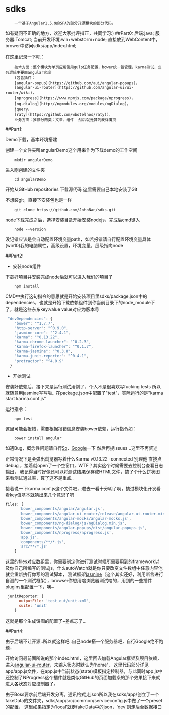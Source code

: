 # sdks

		一个基于Angular1.5.9的SPA的部分开源模块的部分代码。

如有疑问不正确的地方，欢迎大家批评指正，共同学习:)
##Part0:
		后端:java;
		服务器:Tomcat;
		当前开发环境:win+webstorm+node;
		直接放到WebContent中，brower中访问sdks/app/index.html;

在这里记录一下吧：

		技术方面：整个模块为单页应用使用gulp任务配置，bower统一包管理，karma测试，业务逻辑主要由angular实现
		(包含插件：
		[angular-popup](https://github.com/aui/angular-popups)，
		[angular-ui-router](https://github.com/angular-ui/ui-router/wiki)，
		[nprogress](https://www.npmjs.com/package/nprogress)，
		[ng-dialog](http://ngmodules.org/modules/ngDialog)，
		jquery，
		[raty](https://github.com/wbotelhos/raty))，
		业务方面：推荐分两类：文章、组件  然后就是其列表详情页

##Part1:

Demo下载，基本环境搭建

创建一个文件夹叫angularDemo这个用来作为下载demo的工作空间

		mkdir angularDemo

进入刚创建的文件夹

		cd angularDemo

开始从GitHub repositories 下载源代码 这里需要自己本地安装了Git

不想装git，直接下安装包也是一样

		git clone https://github.com/JohnNan/sdks.git

[node](https://nodejs.org/en/)下载完成之后，选择安装目录开始安装nodejs，完成后cmd键入

		node --version

没记错应该是会自动配置环境变量path，如若报错请自行配置环境变量具体(win10)我的电脑属性，高级设置，环境变量，层级指向node

##Part2:
* 安装node组件

下载好项目并安装完成node后就可以进入我们的项目了

		npm install

CMD中执行这句指令的意思就是开始安装项目里sdks/package.json中的dependencies，也就是开始下载依赖组件到你当前目录下的node_module下了，就是这些东东key:value value对应为版本号

```javascript
 "devDependencies": {
    "bower": "^1.7.7",
    "http-server": "^0.9.0",
    "jasmine-core": "^2.4.1",
    "karma": "^0.13.22",
    "karma-chrome-launcher": "^0.2.3",
    "karma-firefox-launcher": "^0.1.7",
    "karma-jasmine": "^0.3.8",
    "karma-junit-reporter": "^0.4.1",
    "protractor": "^4.0.9"
  }
```

* 开始测试

安装好依赖后，接下来是运行测试用例了，个人不是很喜欢写fucking tests 所以就随意用jasmine写写啦..
在package.json中配置了"test"，实际运行的是"karma start karma.conf.js"

运行指令：

		npm test


这里可能会报错，需要根据报错信息安装bower依赖，运行指令如：

		bower install angular

如遇Bug，概念性问题请自行[So](http://stackoverflow.com/)，[Google](http://www.google.com)一下 然后再提issues ..这里不再赘述

正常情况下是会弹出浏览器写着什么Karma v0.13.22 -connected 别理他 直接点debug ，接着就open了一个空窗口，WTF？其实这个时候需要去控制台查看日志输出，
我记得当时好像还可以将测试结果保存成HTML文件，搞了个什么饼状图来看测试通过率，算了这不是重点..

接着说一下karma.conf.js这个文件吧，进去一看十分明了啊，搞过模块化开发看看key值基本就猜出来几个意思了吧

```javascript
files: [
      'bower_components/angular/angular.js',
      'bower_components/angular-ui-router/release/angular-ui-router.min.js',
      'bower_components/angular-mocks/angular-mocks.js',
      'bower_components/ng-dialog/js/ngDialog.min.js',
      'bower_components/angular-popups/dist/angular-popups.js',
      'bower_components/nprogress/nprogress.js',
      'app.js',
      'components/**/*.js',
      'src/**/*.js'
    ]
```
这里的files对应数组里，你需要制定你进行测试时候所需要用到的framework以及你自己所编写的测试js，什么autoWatch就是你只要改变文件数组中任意内容他就会重新执行你写的测试脚本，
测试框架[jasmine](https://jasmine.github.io/)（这个其实还好，利用断言进行自测的一个测试框架），browser你想用啥浏览器测试啥的，用到的一些插件plugins里配置一下，噢~

```javascript
 junitReporter: {
      outputFile: 'test_out/unit.xml',
      suite: 'unit'
    }
```
这就是那个生成饼图的配置了~差点忘了..


##Part4:

由于后端不让开源..所以就这样吧..自己node搭一个服务器吧，自行Google绝不跑题..

开始访问最前面所说的那个index.html，这里回去加载Angular框架及项目依赖，进入[angular-ui-router](https://github.com/angular-ui/ui-router/wiki)，未输入状态时默认为'home'，
这里代码部分详见app/app.js文件，在app.js中当前状态(state)模板指定控制器，与此同时app.js中还控制了NProgress这个插件就是类似GitHub的页面加载条的那个效果接下来就进入各状态对应控制器了。

由于Boss要求前后端开发分离，通讯格式走json所以我在sdks/app/创立了一个fakeData的文件夹，sdks/app/src/common/serviceconfig.js中做了一个preset的配置，
这里如果指定为'local'就走fakeData中的json，'dev'则走后台数据接口

